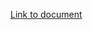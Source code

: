 [Link to document](https://docs.google.com/document/d/1vv9y9hoE7G-_k7QeaASO714QO1x3b1g3VjFNSta3dZo/edit?usp=sharing)